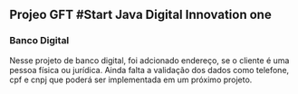 ## Projeo GFT #Start Java Digital Innovation one

### Banco Digital

Nesse projeto de banco digital, foi adcionado endereço, se o cliente é 
uma pessoa física ou jurídica.
Ainda falta a validação dos dados como telefone, cpf e cnpj que poderá ser implementada em um próximo projeto.


